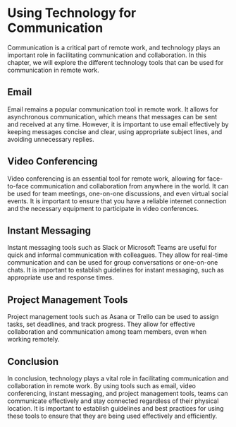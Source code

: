 # Using Technology for Communication

Communication is a critical part of remote work, and technology plays an important role in facilitating communication and collaboration. In this chapter, we will explore the different technology tools that can be used for communication in remote work.

Email
-----

Email remains a popular communication tool in remote work. It allows for asynchronous communication, which means that messages can be sent and received at any time. However, it is important to use email effectively by keeping messages concise and clear, using appropriate subject lines, and avoiding unnecessary replies.

Video Conferencing
------------------

Video conferencing is an essential tool for remote work, allowing for face-to-face communication and collaboration from anywhere in the world. It can be used for team meetings, one-on-one discussions, and even virtual social events. It is important to ensure that you have a reliable internet connection and the necessary equipment to participate in video conferences.

Instant Messaging
-----------------

Instant messaging tools such as Slack or Microsoft Teams are useful for quick and informal communication with colleagues. They allow for real-time communication and can be used for group conversations or one-on-one chats. It is important to establish guidelines for instant messaging, such as appropriate use and response times.

Project Management Tools
------------------------

Project management tools such as Asana or Trello can be used to assign tasks, set deadlines, and track progress. They allow for effective collaboration and communication among team members, even when working remotely.

Conclusion
----------

In conclusion, technology plays a vital role in facilitating communication and collaboration in remote work. By using tools such as email, video conferencing, instant messaging, and project management tools, teams can communicate effectively and stay connected regardless of their physical location. It is important to establish guidelines and best practices for using these tools to ensure that they are being used effectively and efficiently.
